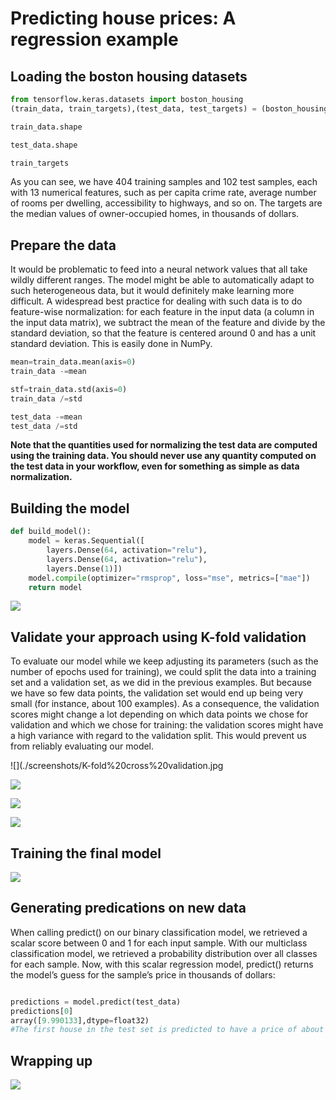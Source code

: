 # Predicting house prices: A regression example

## Loading the boston housing datasets

````python
from tensorflow.keras.datasets import boston_housing
(train_data, train_targets),(test_data, test_targets) = (boston_housing.load_data())

train_data.shape

test_data.shape

train_targets

````
As you can see, we have 404 training samples and 102 test samples, each with 13 numerical features, such as per capita crime rate, average number of rooms per dwelling, accessibility to highways, and so on.
The targets are the median values of owner-occupied homes, in thousands of dollars.

## Prepare the data

It would be problematic to feed into a neural network values that all take wildly different ranges. The model might be able to automatically adapt to such heterogeneous data, but it would definitely make learning more difficult. A widespread best practice
for dealing with such data is to do feature-wise normalization: for each feature in the input data (a column in the input data matrix), we subtract the mean of the feature and divide by the standard deviation, so that the feature is centered around 0 and has
a unit standard deviation. This is easily done in NumPy.

````python
mean=train_data.mean(axis=0)
train_data -=mean

stf=train_data.std(axis=0)
train_data /=std

test_data -=mean
test_data /=std

````

**Note that the quantities used for normalizing the test data are computed using the training data. You should never use any quantity computed on the test data in your workflow, even for something as simple as data normalization.**

## Building the model

````python
def build_model():
    model = keras.Sequential([
        layers.Dense(64, activation="relu"),
        layers.Dense(64, activation="relu"),
        layers.Dense(1)])
    model.compile(optimizer="rmsprop", loss="mse", metrics=["mae"])
    return model
````

![](./screenshots/mae.jpg)


## Validate your approach using K-fold validation

To evaluate our model while we keep adjusting its parameters (such as the number of epochs used for training), we could split the data into a training set and a validation set, as we did in the previous examples. But because we have so few data points, the
validation set would end up being very small (for instance, about 100 examples). As a consequence, the validation scores might change a lot depending on which data points we chose for validation and which we chose for training: the validation scores might have a high
variance with regard to the validation split. This would prevent us from reliably evaluating our model.

![](./screenshots/K-fold%20cross%20validation.jpg

![](./screenshots/K-foldValidationImplementation.jpg)


![](./screenshots/K-foldValidationImplementation2.jpg)

![](./screenshots/K-foldValidationImplementation3.jpg)


## Training the final model

![](./screenshots/finalModel.jpg)


## Generating predications on new data
When calling predict() on our binary classification model, we retrieved a scalar score between 0 and 1 for each input sample. With our multiclass classification model, we retrieved a probability distribution over all classes for each sample. Now, with this scalar regression model, predict() returns the model’s guess for the sample’s price in thousands of dollars:

````python

predictions = model.predict(test_data)
predictions[0]
array([9.990133],dtype=float32)
#The first house in the test set is predicted to have a price of about $10,000.


````


## Wrapping up

![](./screenshots/wrapup3.jpg)

